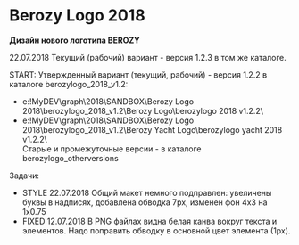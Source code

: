 # Berozy Logo 2018
__Дизайн нового логотипа BEROZY__

22.07.2018
Текущий (рабочий) вариант - версия 1.2.3 в том же каталоге.

START:
Утвержденный вариант (текущий, рабочий) - версия 1.2.2 в каталоге berozylogo_2018_v1.2: 
* e:\!MyDEV\graph\2018\SANDBOX\Berozy Logo 2018\berozylogo_2018_v1.2\Berozy Logo\berozylogo 2018 v1.2.2\  
* e:\!MyDEV\graph\2018\SANDBOX\Berozy Logo 2018\berozylogo_2018_v1.2\Berozy Yacht Logo\berozylogo yacht 2018 v1.2.2\  
Старые и промежуточные версии - в каталоге berozylogo_otherversions

Задачи: 
* STYLE 22.07.2018 Общий макет немного подправлен: увеличены буквы в надписях, добавлена обводка 7px, изменен фон 4х3 на 1х0.75
* FIXED 12.07.2018 В PNG файлах видна белая канва вокруг текста и элементов. Надо поправить обводку в основной цвет элемента (1px).
